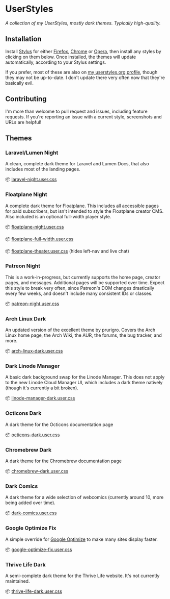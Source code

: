 # UserStyles
*A collection of my UserStyles, mostly dark themes. Typically high-quality.*

## Installation

Install [Stylus](https://add0n.com/stylus.html) for either [Firefox](https://addons.mozilla.org/en-US/firefox/addon/styl-us/), [Chrome](https://chrome.google.com/webstore/detail/stylus/clngdbkpkpeebahjckkjfobafhncgmne) or [Opera](https://addons.opera.com/en-gb/extensions/details/stylus/), then install any styles by clicking on them below. Once installed, the themes will update automatically, according to your Stylus settings.

If you prefer, most of these are also on [my userstyles.org profile](https://userstyles.org/users/299011), though they may not be up-to-date. I don't update there very often now that they're basically evil.

## Contributing

I'm more than welcome to pull request and issues, including feature requests. If you're reporting an issue with a current style, screenshots and URLs are helpful!

## Themes

### Laravel/Lumen Night

A clean, complete dark theme for Laravel and Lumen Docs, that also includes most of the landing pages.

📦 [laravel-night.user.css](https://raw.githubusercontent.com/Alanaktion/userstyles/master/styles/laravel-night.user.css)

### Floatplane Night

A complete dark theme for Floatplane. This includes all accessible pages for paid subscribers, but isn't intended to style the Floatplane creator CMS. Also included is an optional full-width player style.

📦 [floatplane-night.user.css](https://raw.githubusercontent.com/Alanaktion/userstyles/master/styles/floatplane-night.user.css)

📦 [floatplane-full-width.user.css](https://raw.githubusercontent.com/Alanaktion/userstyles/master/styles/floatplane-full-width.user.css)

📦 [floatplane-theater.user.css](https://raw.githubusercontent.com/Alanaktion/userstyles/master/styles/floatplane-theater.user.css) (hides left-nav and live chat)

### Patreon Night

This is a work-in-progress, but currently supports the home page, creator pages, and messages. Additional pages will be supported over time. Expect this style to break very often, since Patreon's DOM changes drastically every few weeks, and doesn't include many consistent IDs or classes.

📦 [patreon-night.user.css](https://raw.githubusercontent.com/Alanaktion/userstyles/master/styles/patreon-night.user.css)

### Arch Linux Dark

An updated version of the excellent theme by prurigro. Covers the Arch Linux home page, the Arch Wiki, the AUR, the forums, the bug tracker, and more.

📦 [arch-linux-dark.user.css](https://raw.githubusercontent.com/Alanaktion/userstyles/master/styles/arch-linux-dark.user.css)

### Dark Linode Manager

A basic dark background swap for the Linode Manager. This does not apply to the new Linode Cloud Manager UI, which includes a dark theme natively (though it's currently a bit broken).

📦 [linode-manager-dark.user.css](https://raw.githubusercontent.com/Alanaktion/userstyles/master/styles/linode-manager-dark.user.css)

### Octicons Dark

A dark theme for the Octicons documentation page

📦 [octicons-dark.user.css](https://raw.githubusercontent.com/Alanaktion/userstyles/master/styles/octicons-dark.user.css)

### Chromebrew Dark

A dark theme for the Chromebrew documentation page

📦 [chromebrew-dark.user.css](https://raw.githubusercontent.com/Alanaktion/userstyles/master/styles/chromebrew-dark.user.css)

### Dark Comics

A dark theme for a wide selection of webcomics (currently around 10, more being added over time).

📦 [dark-comics.user.css](https://raw.githubusercontent.com/Alanaktion/userstyles/master/styles/dark-comics.user.css)

### Google Optimize Fix

A simple override for [Google Optimize](https://developers.google.com/optimize) to make many sites display faster.

📦 [google-optimize-fix.user.css](https://raw.githubusercontent.com/Alanaktion/userstyles/master/styles/google-optimize-fix.user.css)

### Thrive Life Dark

A semi-complete dark theme for the Thrive Life website. It's not currently maintained.

📦 [thrive-life-dark.user.css](https://raw.githubusercontent.com/Alanaktion/userstyles/master/styles/thrive-life-dark.user.css)
